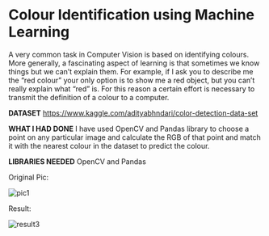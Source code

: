 # Colour Identification using Machine Learning

A very common task in Computer Vision is based on identifying colours.
More generally, a fascinating aspect of learning is that sometimes we know things but we can’t explain them. 
For example, if I ask you to describe me the “red colour” your only option is to show me a red object, but you can’t really explain what “red” is.
For this reason a certain effort is necessary to transmit the definition of a colour to a computer.

**DATASET**
https://www.kaggle.com/adityabhndari/color-detection-data-set

**WHAT I HAD DONE**
I have used OpenCV and Pandas library to choose a point on any particular image and calculate the RGB of that point and match it with the nearest colour in the dataset to predict the colour.

**LIBRARIES NEEDED**
OpenCV and Pandas

Original Pic:

![pic1](https://user-images.githubusercontent.com/58680590/122101277-ba584b00-ce31-11eb-9a98-36e83a1a4e45.jpg)

Result:

![result3](https://user-images.githubusercontent.com/58680590/122101306-c17f5900-ce31-11eb-8fd9-780ee00f764a.png)
